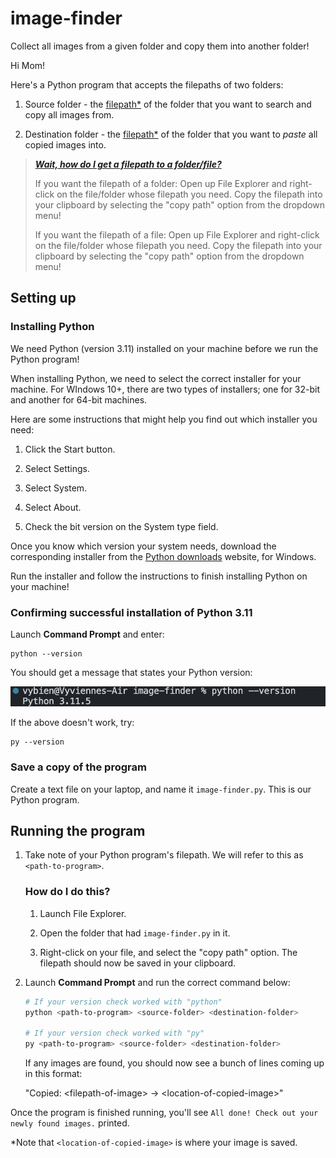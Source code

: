 # image-finder

Collect all images from a given folder and copy them into another folder!

Hi Mom!

Here's a Python program that accepts the filepaths of two folders:

1. Source folder - the [filepath\*](#how-do-i-get-a-filepath-to-a-folderfile) of the folder that you want to search and copy all images from.

2. Destination folder - the [filepath\*](#how-do-i-get-a-filepath-to-a-folderfile) of the folder that you want to _paste_ all copied images into.

> [_**Wait, how do I get a filepath to a folder/file?**_](#how-do-i-get-a-filepath-to-a-folderfile)
>
> If you want the filepath of a folder:
> Open up File Explorer and right-click on the file/folder whose filepath you need.
> Copy the filepath into your clipboard by selecting the "copy path" option from the dropdown menu!
>
> If you want the filepath of a file:
> Open up File Explorer and right-click on the file/folder whose filepath you need.
> Copy the filepath into your clipboard by selecting the "copy path" option from the dropdown menu!

## Setting up

### Installing Python

We need Python (version 3.11) installed on your machine before we run the Python program!

When installing Python, we need to select the correct installer for your machine. For WIndows 10+, there are two types of installers; one for 32-bit and another for 64-bit machines.

Here are some instructions that might help you find out which installer you need:

1. Click the Start button.

2. Select Settings.

3. Select System.

4. Select About.

5. Check the bit version on the System type field.

Once you know which version your system needs, download the corresponding installer from the [Python downloads](https://www.python.org/downloads/windows/) website, for Windows.

Run the installer and follow the instructions to finish installing Python on your machine!

### Confirming successful installation of Python 3.11

Launch **Command Prompt** and enter:

    python --version

You should get a message that states your Python version:

<p align="center">
  <img src="assets/confirm-python-installation.png" alt="Example terminal output for successful Python 3.11 installation">
</p>

If the above doesn't work, try:

    py --version

### Save a copy of the program

Create a text file on your laptop, and name it `image-finder.py`. This is our Python program.

## Running the program

1. Take note of your Python program's filepath. We will refer to this as `<path-to-program>`.

   ### How do I do this?

   1. Launch File Explorer.

   2. Open the folder that had `image-finder.py` in it.

   3. Right-click on your file, and select the "copy path" option. The filepath should now be saved in your clipboard.

2. Launch **Command Prompt** and run the correct command below:

   ```sh
   # If your version check worked with "python"
   python <path-to-program> <source-folder> <destination-folder>

   # If your version check worked with "py"
   py <path-to-program> <source-folder> <destination-folder>
   ```

   If any images are found, you should now see a bunch of lines coming up in this format:

   "Copied: \<filepath-of-image> -> \<location-of-copied-image>"

Once the program is finished running, you'll see `All done! Check out your newly found images.` printed.

\*Note that `<location-of-copied-image>` is where your image is saved.
